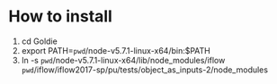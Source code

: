 # How to install

1. cd Goldie
2. export PATH=`pwd`/node-v5.7.1-linux-x64/bin:$PATH
3. ln -s `pwd`/node-v5.7.1-linux-x64/lib/node_modules/iflow `pwd`/iflow/iflow2017-sp/pu/tests/object_as_inputs-2/node_modules
